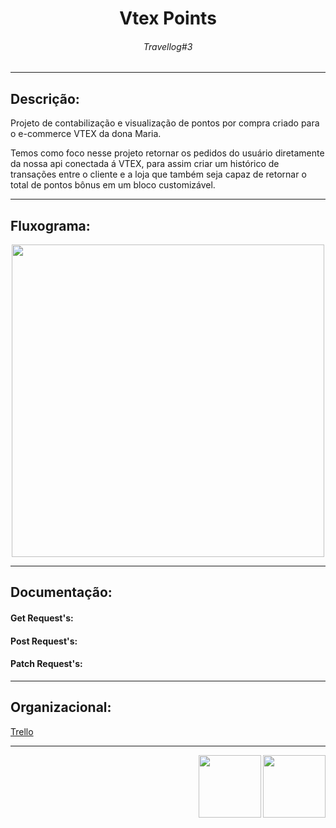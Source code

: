 <h1 align="center"> Vtex Points </h1>
<h6 align="center"> Travellog#3 </h6>

<hr>

<h2>Descrição: </h2>
<p> Projeto de contabilização e visualização de pontos por compra criado para o e-commerce VTEX da dona Maria.</p>
<p> Temos como foco nesse projeto retornar os pedidos do usuário diretamente da nossa api conectada á VTEX, para assim criar um histórico de transações entre o cliente e a loja que também seja capaz de retornar o total de pontos bônus em um bloco customizável.</p>

<hr>

<h2>Fluxograma: </h2>

<div align="center">
<img src="https://user-images.githubusercontent.com/85533288/180004653-ad2b83d7-32ef-4463-9c3f-105fddef693e.png" width="500px"/>
</div>
  
<hr>
  
<h2>Documentação: </h2>

  <h4>Get Request's: </h4>
   <p></p>
   <p></p>
   <p></p>
   
  <h4>Post Request's: </h4>
   <p></p>
   <p></p>
   <p></p>
   
  <h4>Patch Request's: </h4>
   <p></p>
   <p></p>
   <p></p>

<hr>

<h2>Organizacional: </h2>

<a href="https://trello.com/b/VZvKLDVt/api-pontos-organizacional" >Trello</a>

<hr>

<div>
<img src="https://media.giphy.com/avatars/VTEXCommerce/vyFCi9OWdzLC.GIF" width=100px align="right"/>
<img src="https://pbs.twimg.com/media/DyLSj2WXcAARVtw.png" width=100px align="right"/>
</div>
